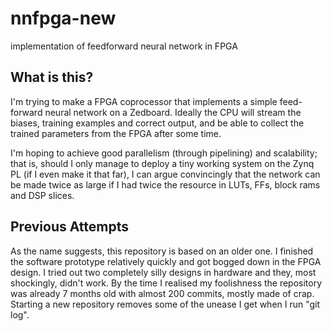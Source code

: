# nnfpga-new
implementation of feedforward neural network in FPGA

## What is this?
I'm trying to make a FPGA coprocessor that implements a simple feed-forward neural network on a Zedboard. Ideally the CPU will
stream the biases, training examples and correct output, and be able to collect the trained parameters from
the FPGA after some time.

I'm hoping to achieve good parallelism (through pipelining) and scalability; that is, should I only manage to deploy a tiny
working system on the Zynq PL (if I even make it that far), I can argue convincingly that the network can be made twice as large
if I had twice the resource in LUTs, FFs, block rams and DSP slices.

## Previous Attempts

As the name suggests, this repository is based on an older one. I finished the software prototype relatively quickly and got
bogged down in the FPGA design. I tried out two completely silly designs in hardware and they,
most shockingly, didn't work. By the time I realised my foolishness the repository was already 7 months old with almost 200
commits, mostly made of crap. Starting a new repository removes some of the unease I get when I run "git log".
